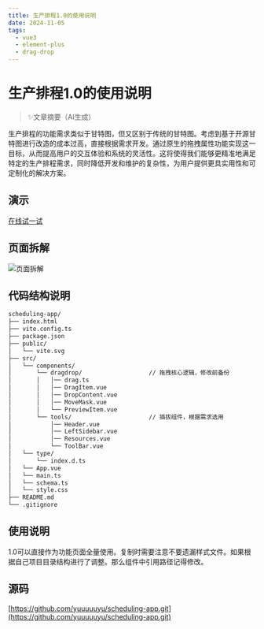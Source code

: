 ```yaml
---
title: 生产排程1.0的使用说明
date: 2024-11-05
tags: 
  - vue3
  - element-plus
  - drag-drop
---
```


# 生产排程1.0的使用说明

> ✨文章摘要（AI生成）

<!-- DESC SEP -->
生产排程的功能需求类似于甘特图，但又区别于传统的甘特图。考虑到基于开源甘特图进行改造的成本过高，直接根据需求开发。通过原生的拖拽属性功能实现这一目标，从而提高用户的交互体验和系统的灵活性。这将使得我们能够更精准地满足特定的生产排程需求，同时降低开发和维护的复杂性，为用户提供更具实用性和可定制化的解决方案。
<!-- DESC SEP -->


## 演示
<CustomVideo
  src="/drawing-bed/works/schedule.preview.mov"
  width="640"
  height="360"
/>

[在线试一试](__BASE_URL__/schedule/)

## 页面拆解
![页面拆解](/drawing-bed/works/schedule.doc.png)

## 代码结构说明

```md
scheduling-app/
├── index.html
├── vite.config.ts
├── package.json
├── public/
│   └── vite.svg
├── src/
│   └── components/
│       └── dragdrop/                   // 拖拽核心逻辑，修改前备份
│       │   │── drag.ts             
│       │   │── DragItem.vue
│       │   │── DropContent.vue
│       │   │── MoveMask.vue
│       │   └── PreviewItem.vue
│       └── tools/                      // 插拔组件，根据需求选用
│           │── Header.vue
│           │── LeftSidebar.vue
│           │── Resources.vue
│           └── ToolBar.vue
│   └── type/
│       └── index.d.ts
│   └── App.vue
│   └── main.ts
│   └── schema.ts
│   └── style.css
├── README.md
└── .gitignore
```

## 使用说明

1.0可以直接作为功能页面全量使用。复制时需要注意不要遗漏样式文件。如果根据自己项目目录结构进行了调整。那么组件中引用路径记得修改。

## 源码
[https://github.com/yuuuuuyu/scheduling-app.git](https://github.com/yuuuuuyu/scheduling-app.git)